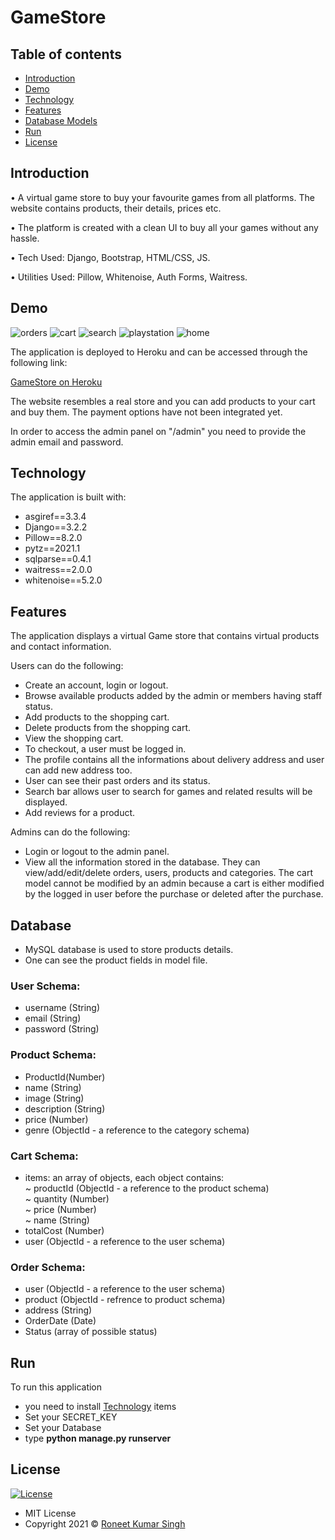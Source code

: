 # GameStore

## Table of contents

- [Introduction](#introduction)
- [Demo](#demo)
- [Technology](#technology)
- [Features](#features)
- [Database Models](#database)
- [Run](#run)
- [License](#license)

## Introduction

• A virtual game store to buy your favourite games from all platforms. The website contains products, their details, prices etc.

• The platform is created with a clean UI to buy all your games without any hassle.

• Tech Used: Django, Bootstrap, HTML/CSS, JS. 

• Utilities Used: Pillow, Whitenoise, Auth Forms, Waitress.

## Demo

![orders](https://user-images.githubusercontent.com/56071565/123709244-5d757f80-d88a-11eb-99d6-39140e62aa6f.png)
![cart](https://user-images.githubusercontent.com/56071565/123709250-5f3f4300-d88a-11eb-8ccb-4ec701f29d36.png)
![search ](https://user-images.githubusercontent.com/56071565/123709253-5fd7d980-d88a-11eb-95fd-03818406bf28.png)
![playstation](https://user-images.githubusercontent.com/56071565/123709256-60707000-d88a-11eb-8278-96786a8cb08f.png)
![home](https://user-images.githubusercontent.com/56071565/123709259-623a3380-d88a-11eb-85ac-d69e29eb4455.png)

The application is deployed to Heroku and can be accessed through the following link:

[GameStore on Heroku](https://gamestoredj.herokuapp.com/)

The website resembles a real store and you can add products to your cart and buy them. The payment options have not been integrated yet.

In order to access the admin panel on "/admin" you need to provide the admin email and password.

## Technology

The application is built with:

- asgiref==3.3.4
- Django==3.2.2
- Pillow==8.2.0
- pytz==2021.1
- sqlparse==0.4.1
- waitress==2.0.0
- whitenoise==5.2.0

## Features

The application displays a virtual Game store that contains virtual products and contact information.

Users can do the following:

- Create an account, login or logout.
- Browse available products added by the admin or members having staff status.
- Add products to the shopping cart.
- Delete products from the shopping cart.
- View the shopping cart.
- To checkout, a user must be logged in.
- The profile contains all the informations about delivery address and user can add new address too.
- User can see their past orders and its status.
- Search bar allows user to search for games and related results will be displayed.
- Add reviews for a product.

Admins can do the following:

- Login or logout to the admin panel.
- View all the information stored in the database. They can view/add/edit/delete orders, users, products and categories. The cart model cannot be modified by an admin because a cart is either modified by the logged in user before the purchase or deleted after the purchase.

## Database

 - MySQL database is used to store products details.
 - One can see the product fields in model file.

 ### User Schema:

- username (String)
- email (String)
- password (String)

### Product Schema:

- ProductId(Number)
- name (String)
- image (String)
- description (String)
- price (Number)
- genre (ObjectId - a reference to the category schema)

### Cart Schema:

- items: an array of objects, each object contains: <br>
  ~ productId (ObjectId - a reference to the product schema) <br>
  ~ quantity (Number) <br>
  ~ price (Number) <br>
  ~ name (String) <br>
- totalCost (Number)
- user (ObjectId - a reference to the user schema)

### Order Schema:

- user (ObjectId - a reference to the user schema)
- product (ObjectId - refrence to product schema)
- address (String)
- OrderDate (Date)
- Status (array of possible status)

## Run

To run this application
- you need to install [Technology](#technology) items
- Set your SECRET_KEY
- Set your Database
- type <b>python manage.py runserver</b>

## License

[![License](https://img.shields.io/:License-MIT-blue.svg?style=flat-square)](http://badges.mit-license.org)

- MIT License
- Copyright 2021 © [Roneet Kumar Singh](https://github.com/roneetsingh)
